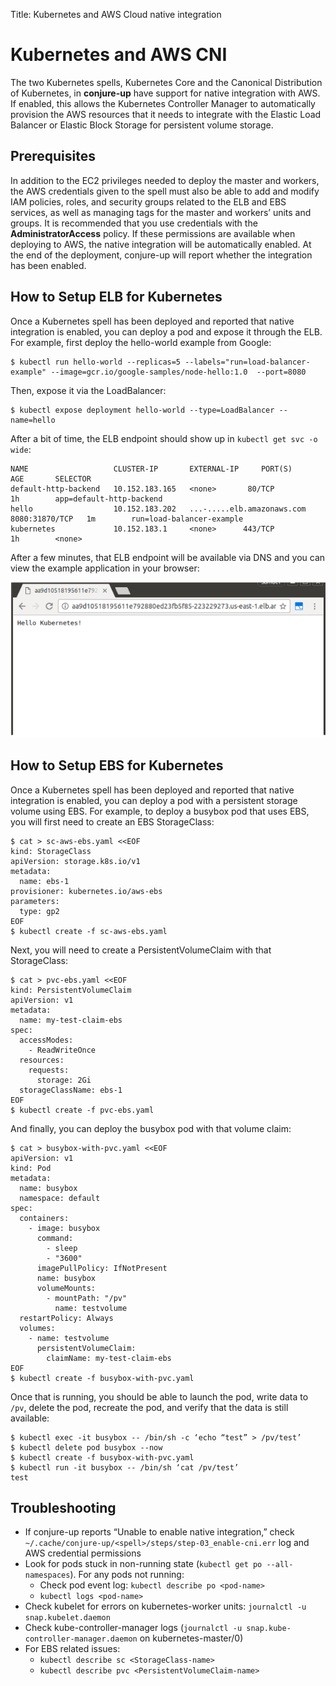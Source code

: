 Title: Kubernetes and AWS Cloud native integration

# Kubernetes and AWS CNI

The two Kubernetes spells, Kubernetes Core and the Canonical Distribution of
Kubernetes, in **conjure-up** have support for native integration with AWS. If
enabled, this allows the Kubernetes Controller Manager to automatically
provision the AWS resources that it needs to integrate with the Elastic Load
Balancer or Elastic Block Storage for persistent volume storage.

## Prerequisites

In addition to the EC2 privileges needed to deploy the master and workers, the
AWS credentials given to the spell must also be able to add and modify IAM
policies, roles, and security groups related to the ELB and EBS services, as
well as managing tags for the master and workers’ units and groups. It is
recommended that you use credentials with the **AdministratorAccess** policy. If
these permissions are available when deploying to AWS, the native integration
will be automatically enabled. At the end of the deployment, conjure-up will
report whether the integration has been enabled.

## How to Setup ELB for Kubernetes

Once a Kubernetes spell has been deployed and reported that native integration
is enabled, you can deploy a pod and expose it through the ELB. For example,
first deploy the hello-world example from Google:

```
$ kubectl run hello-world --replicas=5 --labels="run=load-balancer-example" --image=gcr.io/google-samples/node-hello:1.0  --port=8080
```

Then, expose it via the LoadBalancer:

```
$ kubectl expose deployment hello-world --type=LoadBalancer --name=hello
```

After a bit of time, the ELB endpoint should show up in `kubectl get svc -o wide`:

```
NAME                   CLUSTER-IP       EXTERNAL-IP     PORT(S)          AGE       SELECTOR
default-http-backend   10.152.183.165   <none>       80/TCP           1h        app=default-http-backend
hello                  10.152.183.202   ...-.....elb.amazonaws.com  8080:31870/TCP   1m        run=load-balancer-example
kubernetes             10.152.183.1     <none>      443/TCP          1h        <none>
```

After a few minutes, that ELB endpoint will be available via DNS and you can
view the example application in your browser:

![Hello World][hello-world]

## How to Setup EBS for Kubernetes

Once a Kubernetes spell has been deployed and reported that native integration
is enabled, you can deploy a pod with a persistent storage volume using EBS. For
example, to deploy a busybox pod that uses EBS, you will first need to create an
EBS StorageClass:

```
$ cat > sc-aws-ebs.yaml <<EOF
kind: StorageClass
apiVersion: storage.k8s.io/v1
metadata:
  name: ebs-1
provisioner: kubernetes.io/aws-ebs
parameters:
  type: gp2
EOF
$ kubectl create -f sc-aws-ebs.yaml
```

Next, you will need to create a PersistentVolumeClaim with that StorageClass:

```
$ cat > pvc-ebs.yaml <<EOF
kind: PersistentVolumeClaim
apiVersion: v1
metadata:
  name: my-test-claim-ebs
spec:
  accessModes:
    - ReadWriteOnce
  resources:
    requests:
      storage: 2Gi
  storageClassName: ebs-1
EOF
$ kubectl create -f pvc-ebs.yaml
```

And finally, you can deploy the busybox pod with that volume claim:

```
$ cat > busybox-with-pvc.yaml <<EOF
apiVersion: v1
kind: Pod
metadata:
  name: busybox
  namespace: default
spec:
  containers:
    - image: busybox
      command:
        - sleep
        - "3600"
      imagePullPolicy: IfNotPresent
      name: busybox
      volumeMounts:
        - mountPath: "/pv"
          name: testvolume
  restartPolicy: Always
  volumes:
    - name: testvolume
      persistentVolumeClaim:
        claimName: my-test-claim-ebs
EOF
$ kubectl create -f busybox-with-pvc.yaml
```

Once that is running, you should be able to launch the pod, write data to `/pv`,
delete the pod, recreate the pod, and verify that the data is still available:

```
$ kubectl exec -it busybox -- /bin/sh -c ‘echo “test” > /pv/test’
$ kubectl delete pod busybox --now
$ kubectl create -f busybox-with-pvc.yaml
$ kubectl run -it busybox -- /bin/sh ‘cat /pv/test’
test
```

## Troubleshooting

- If conjure-up reports “Unable to enable native integration,” check `~/.cache/conjure-up/<spell>/steps/step-03_enable-cni.err` log and AWS credential permissions
- Look for pods stuck in non-running state (`kubectl get po --all-namespaces`). For any pods not running:
  - Check pod event log: `kubectl describe po <pod-name>`
  - `kubectl logs <pod-name>`
- Check kubelet for errors on kubernetes-worker units: `journalctl -u snap.kubelet.daemon`
- Check kube-controller-manager logs (`journalctl -u snap.kube-controller-manager.daemon` on kubernetes-master/0)
- For EBS related issues:
  - `kubectl describe sc <StorageClass-name>`
  - `kubectl describe pvc <PersistentVolumeClaim-name>`


<!-- IMAGES -->
[hello-world]: ../../media/cni/hello-world-ex.png
